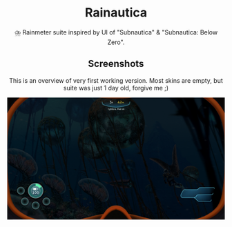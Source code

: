 <h1 align="center">Rainautica</h1>

<p align="center">
⛈️ Rainmeter suite inspired by UI of "Subnautica" &amp; "Subnautica: Below Zero".
</p>

<h2 align="center">Screenshots</h2>

<p align="center">
This is an overview of very first working version. Most skins are empty, but suite was just 1 day old, forgive me ;)
</p>

![](https://github.com/F1uctus/Rainautica/blob/master/%40Screenshots/alpha-1.png)